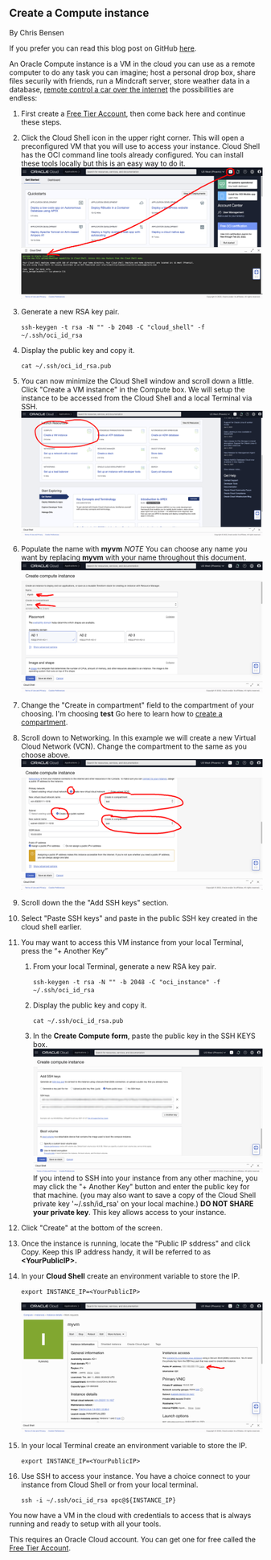 ## Create a Compute instance

By Chris Bensen

If you prefer you can read this blog post on GitHub [here](https://github.com/chrisbensen/chris-blogs/blob/main/HowTo/CreateInstance/CreateInstance.md).


An Oracle Compute instance is a VM in the cloud you can use as a remote computer to do any task you can imagine; host a personal drop box, share files securily with friends, run a Mindcraft server, store weather data in a database, [remote control a car over the internet](TODO) the possibilities are endless:


1. First create a [Free Tier Account](https://medium.com/oracledevs/create-an-oracle-always-free-cloud-account-bc6aa82c1397), then come back here and continue these steps.

1. Click the Cloud Shell icon in the upper right corner. This will open a preconfigured VM that you will use to access your instance. Cloud Shell has the OCI command line tools already configured. You can install these tools locally but this is an easy way to do it.
   ![](images/CloudShell.png)

1. Generate a new RSA key pair.
   ```
   ssh-keygen -t rsa -N "" -b 2048 -C "cloud_shell" -f ~/.ssh/oci_id_rsa
   ```

1. Display the public key and copy it.
   ```
   cat ~/.ssh/oci_id_rsa.pub
   ```

1. You can now minimize the Cloud Shell window and scroll down a little. Click "Create a VM instance" in the Compute box. We will setup the instance to be accessed from the Cloud Shell and a local Terminal via SSH.
   ![](images/CreateCompute.png)

1. Populate the name with **myvm** *NOTE* You can choose any name you want by replacing **myvm** with your name throughout this document.
   ![](images/ComputeFormCreate.png)

1. Change the "Create in compartment" field to the compartment of your choosing. I'm choosing **test** Go here to learn how to [create a compartment](https://chrisbensen.medium.com/create-a-oracle-cloud-compartment-22b090100914).

1. Scroll down to Networking. In this example we will create a new Virtual Cloud Network (VCN). Change the compartment to the same as you choose above.
  ![](images/CreateComputeFormVCN.png)

1. Scroll down the the "Add SSH keys" section.

1. Select "Paste SSH keys" and paste in the public SSH key created in the cloud shell earlier.

1. You may want to access this VM instance from your local Terminal, press the “+ Another Key”
   1. From your local Terminal, generate a new RSA key pair.
      ```
      ssh-keygen -t rsa -N "" -b 2048 -C "oci_instance" -f ~/.ssh/oci_id_rsa
      ```

   1. Display the public key and copy it.
      ```
      cat ~/.ssh/oci_id_rsa.pub
      ```

   1. In the **Create Compute form**, paste the public key in the SSH KEYS box.
      ![](images/CreateComputeFormSSH.png)
      If you intend to SSH into your instance from any other machine, you may click the "+ Another Key" button and enter the public key for that machine.
      (you may also want to save a copy of the Cloud Shell private key '~/.ssh/id_rsa' on your local machine.)
      **DO NOT SHARE your private key**.  This key allows access to your instance.

1. Click "Create" at the bottom of the screen.

1. Once the instance is running, locate the "Public IP sddress" and click Copy.
Keep this IP address handy, it will be referred to as **\<YourPublicIP>.**

1. In your **Cloud Shell** create an environment variable to store the IP.
   ```
   export INSTANCE_IP=<YourPublicIP>
   ```
   ![](images/ComputeSaveComputeIp.png)

1. In your local Terminal create an environment variable to store the IP.
   ```
   export INSTANCE_IP=<YourPublicIP>
   ```

1. Use SSH to access your instance.
   You have a choice connect to your instance from Cloud Shell or from your local terminal.
   ```
   ssh -i ~/.ssh/oci_id_rsa opc@${INSTANCE_IP}
   ```

You now have a VM in the cloud with credentials to access that is always running and ready to setup with all your tools.

This requires an Oracle Cloud account. You can get one for free called the [Free Tier Account](https://medium.com/oracledevs/create-an-oracle-always-free-cloud-account-bc6aa82c1397).
